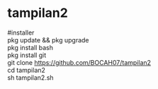 # tampilan2                                  
#installer                   
pkg update && pkg upgrade                       
pkg install bash                 
pkg install git                        
git clone https://github.com/BOCAH07/tampilan2        
cd tampilan2                     
sh tampilan2.sh             
